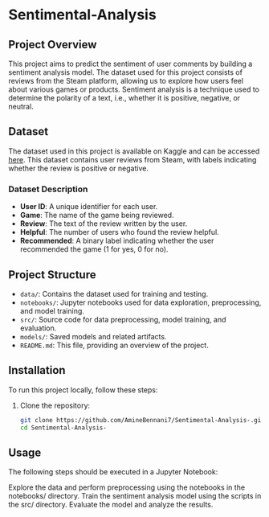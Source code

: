 # Sentimental-Analysis

## Project Overview

This project aims to predict the sentiment of user comments by building a sentiment analysis model. The dataset used for this project consists of reviews from the Steam platform, allowing us to explore how users feel about various games or products. Sentiment analysis is a technique used to determine the polarity of a text, i.e., whether it is positive, negative, or neutral.

## Dataset

The dataset used in this project is available on Kaggle and can be accessed [here](https://www.kaggle.com/datasets/andrewmvd/steam-reviews). This dataset contains user reviews from Steam, with labels indicating whether the review is positive or negative.

### Dataset Description

- **User ID**: A unique identifier for each user.
- **Game**: The name of the game being reviewed.
- **Review**: The text of the review written by the user.
- **Helpful**: The number of users who found the review helpful.
- **Recommended**: A binary label indicating whether the user recommended the game (1 for yes, 0 for no).

## Project Structure

- `data/`: Contains the dataset used for training and testing.
- `notebooks/`: Jupyter notebooks used for data exploration, preprocessing, and model training.
- `src/`: Source code for data preprocessing, model training, and evaluation.
- `models/`: Saved models and related artifacts.
- `README.md`: This file, providing an overview of the project.

## Installation

To run this project locally, follow these steps:

1. Clone the repository:
   ```bash
   git clone https://github.com/AmineBennani7/Sentimental-Analysis-.git
   cd Sentimental-Analysis-

## Usage

The following steps should be executed in a Jupyter Notebook:

Explore the data and perform preprocessing using the notebooks in the notebooks/ directory.
Train the sentiment analysis model using the scripts in the src/ directory.
Evaluate the model and analyze the results.



